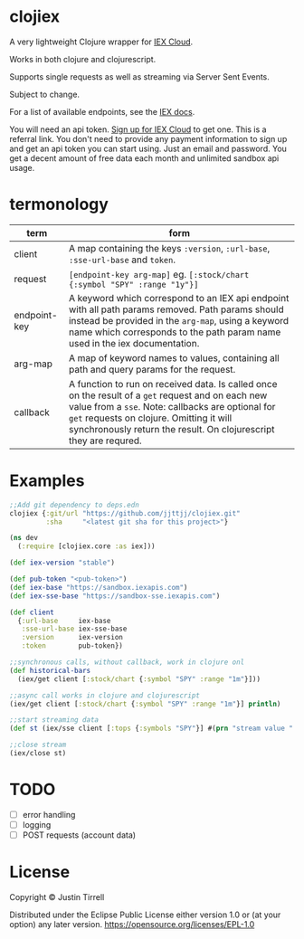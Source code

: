 # clojiex 

A very lightweight Clojure wrapper for [IEX Cloud](https://iexcloud.io/docs/api/). 

Works in both clojure and clojurescript. 

Supports single requests as well as streaming via Server Sent Events.

Subject to change.

For a list of available endpoints, see the [IEX docs](https://iexcloud.io/docs/api/). 

You will need an api token. [Sign up for IEX Cloud](https://iexcloud.io/s/6292bbcc) to get one. This is a referral link. You don't need to provide any payment information to sign up and get an api token you can start using. Just an email and password. You get a decent amount of free data each month and unlimited sandbox api usage.

# termonology

| term         | form                                                                                                                       |
|--------------|----------------------------------------------------------------------------------------------------------------------------|
| client       | A map containing the keys `:version`, `:url-base`, `:sse-url-base` and `token`.                                            |
| request      | `[endpoint-key arg-map]` eg. `[:stock/chart {:symbol "SPY" :range "1y"}]` |
| endpoint-key | A keyword which correspond to an IEX api endpoint with all path params removed. Path params should instead be provided in the `arg-map`, using a keyword name which corresponds to the path param name used in the iex documentation.                  |
| arg-map | A map of keyword names to values, containing all path and query params for the request.|
| callback  | A function to run on received data. Is called once on the result of a `get` request and on each new value from a `sse`. Note: callbacks are optional for `get` requests on clojure. Omitting it will synchronously return the result. On clojurescript they are requred. |

# Examples

```clojure
;;Add git dependency to deps.edn
clojiex {:git/url "https://github.com/jjttjj/clojiex.git"
         :sha     "<latest git sha for this project>"}
```

```clojure
(ns dev
  (:require [clojiex.core :as iex]))

(def iex-version "stable")

(def pub-token "<pub-token>")
(def iex-base "https://sandbox.iexapis.com")
(def iex-sse-base "https://sandbox-sse.iexapis.com")

(def client
  {:url-base     iex-base
   :sse-url-base iex-sse-base
   :version      iex-version
   :token        pub-token})

;;synchronous calls, without callback, work in clojure onl
(def historical-bars
  (iex/get client [:stock/chart {:symbol "SPY" :range "1m"}]))

;;async call works in clojure and clojurescript
(iex/get client [:stock/chart {:symbol "SPY" :range "1m"}] println)

;;start streaming data
(def st (iex/sse client [:tops {:symbols "SPY"}] #(prn "stream value " %)))

;;close stream
(iex/close st)

```

# TODO 

- [ ] error handling
- [ ] logging
- [ ] POST requests (account data)

# License

Copyright © Justin Tirrell

Distributed under the Eclipse Public License either version 1.0 or (at your option) any later version. https://opensource.org/licenses/EPL-1.0
